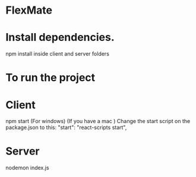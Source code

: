 # FlexMate
# Install dependencies.
npm install inside client and server folders 

# To run the project

# Client
npm start (For windows)
(If you have a mac )
Change the start script on the package.json to this:
"start": "react-scripts start",

# Server 
nodemon index.js

